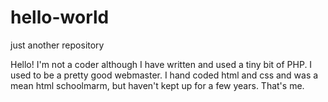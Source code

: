 # hello-world
just another repository

Hello!
I'm not a coder although I have written and used a tiny bit of PHP.
I used to be a pretty good webmaster.
I hand coded html and css and was a mean html schoolmarm, but haven't kept up for a few years.
That's me.
